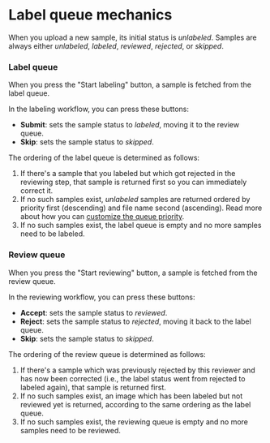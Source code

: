 # Label queue mechanics

When you upload a new sample, its initial status is _unlabeled_. Samples are always either _unlabeled_, _labeled_, _reviewed_, _rejected_, or _skipped_.

### Label queue

When you press the "Start labeling" button, a sample is fetched from the label queue.&#x20;

In the labeling workflow, you can press these buttons:

* **Submit**: sets the sample status to _labeled_, moving it to the review queue.
* **Skip**: sets the sample status to _skipped_.

The ordering of the label queue is determined as follows:

1. If there's a sample that you labeled but which got rejected in the reviewing step, that sample is returned first so you can immediately correct it.
2. If no such samples exist, _unlabeled_ samples are returned ordered by priority first (descending) and file name second (ascending). Read more about how you can [customize the queue priority](../guides/customize-label-queue-priority.md).
3. If no such samples exist, the label queue is empty and no more samples need to be labeled.

### Review queue

When you press the "Start reviewing" button, a sample is fetched from the review queue.&#x20;

In the reviewing workflow, you can press these buttons:

* **Accept**: sets the sample status to _reviewed_.
* **Reject**: sets the sample status to _rejected_, moving it back to the label queue.
* **Skip**: sets the sample status to _skipped_.

The ordering of the review queue is determined as follows:

1. If there's a sample which was previously rejected by this reviewer and has now been corrected (i.e., the label status went from rejected to labeled again), that sample is returned first.
2. If no such samples exist, an image which has been labeled but not reviewed yet is returned, according to the same ordering as the label queue.
3. If no such samples exist, the reviewing queue is empty and no more samples need to be reviewed.
